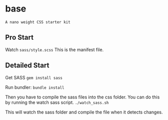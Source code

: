base
=====================================================================

    A nano weight CSS starter kit


Pro Start
-----------------------------

Watch `sass/style.scss`
This is the manifest file.


Detailed Start
-----------------------------

Get SASS
`gem install sass`


Run bundler:
`bundle install`


Then you have to compile the sass files into the css folder. You
can do this by running the watch sass script.
`./watch_sass.sh`


This will watch the sass folder and compile the file when it detects
changes.

